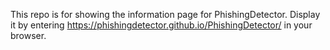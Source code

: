 This repo is for showing the information page for PhishingDetector.
Display it by entering https://phishingdetector.github.io/PhishingDetector/ in your browser.
